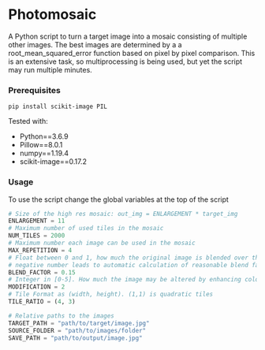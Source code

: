 # Photomosaic
A Python script to turn a target image into a mosaic consisting of multiple other images. The best images are determined by a a root_mean_squared_error function based on pixel by pixel comparison. This is an extensive task, so multiprocessing is being used, but yet the script may run multiple minutes.

### Prerequisites

```
pip install scikit-image PIL
```

Tested with:
*   Python==3.6.9
*   Pillow==8.0.1
*   numpy==1.19.4
*   scikit-image==0.17.2

### Usage
To use the script change the global variables at the top of the script
```python
# Size of the high res mosaic: out_img = ENLARGEMENT * target_img
ENLARGEMENT = 11
# Maximum number of used tiles in the mosaic
NUM_TILES = 2000
# Maximum number each image can be used in the mosaic
MAX_REPETITION = 4
# Float between 0 and 1, how much the original image is blended over the mosaic
# negative number leads to automatic calculation of reasonable blend factor
BLEND_FACTOR = 0.15
# Integer in [0-5]. How much the image may be altered by enhancing color, brightness and contrast. 0 is no modification allowed.
MODIFICATION = 2
# Tile Format as (width, height). (1,1) is quadratic tiles
TILE_RATIO = (4, 3)

# Relative paths to the images
TARGET_PATH = "path/to/target/image.jpg"
SOURCE_FOLDER = "path/to/images/folder"
SAVE_PATH = "path/to/output/image.jpg"
```

